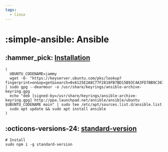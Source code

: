 ```yaml
---
tags:
  - linux
---
```

# :simple-ansible: Ansible

## :hammer_pick: [Installation][1]

```shell
(
  UBUNTU_CODENAME=jammy
  wget -O- "https://keyserver.ubuntu.com/pks/lookup?fingerprint=on&op=get&search=0x6125E2A8C77F2818FB7BD15B93C4A3FD7BB9C367" | sudo gpg --dearmour -o /usr/share/keyrings/ansible-archive-keyring.gpg
  echo "deb [signed-by=/usr/share/keyrings/ansible-archive-keyring.gpg] http://ppa.launchpad.net/ansible/ansible/ubuntu $UBUNTU_CODENAME main" | sudo tee /etc/apt/sources.list.d/ansible.list
  sudo apt update && sudo apt install ansible
)
```

## :octicons-versions-24: [standard-version](https://github.com/conventional-changelog/standard-version)

```shell
# Install
sudo npm i -g standard-version
```

[1]: <https://docs.ansible.com/ansible/latest/installation_guide/intro_installation.html>
